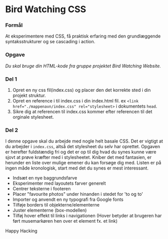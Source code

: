 # Bird Watching CSS

### Formål
At eksperimentere med CSS, få praktisk erfaring med den grundlæggende syntaksstrukturer og se cascading i action.

### Opgave
*Du skal bruge din HTML-kode fra gruppe projektet Bird Watching Website.*<br> 

### Del 1
1. Opret en ny css fil(index.css) og placer den det korrekte sted i din projekt struktur.
2. Opret en reference i til index.css i din index.html fil. ex `<link href="./mappenavn/index.css" rel="stylesheet>` i dokumentets `head`. 
3. Sikre dig at referencen til index.css kommer efter referencen til det orginale stylesheet.

### Del 2
I denne opgave skal du arbejde med nogle helt basale CSS. Det er vigtigt at du arbejder i `index.css`, altså det stylesheet du selv har oprettet. Opgaven er herefter fuldstændig fri og det er op til dig hvad du synes kunne være sjovt at prøve kræfter med i stylesheetet. Kniber det med fantasien, er herunder en liste over mulige emener du kan forsøge dig med. Listen er på ingen måde kronologisk, start med det du synes er mest interessant.

* Indsæt en nye baggrundsfarve
* Eksperimenter med layoutets farver generelt
* Centrer teksterne i footeren
* Placer "favourite photos" under hinanden i stedet for 'to og to'
* Importer og anvendt en ny typografi fra Google fonts
* Tilføje borders til objekterne/elementerne
* Juster elementerne (box-modellen)
* Tilføj hover effekt til links i navigationen (Hover betyder at brugeren har ført musemarkøren hen over et element fx. et link)



Happy Hacking

